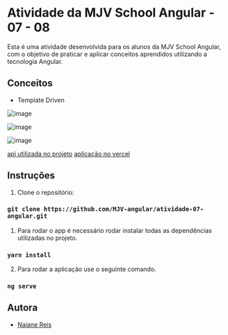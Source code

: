 # Atividade da MJV School Angular - 07 - 08

Esta é uma atividade desenvolvida para os alunos da MJV School Angular, com o objetivo de praticar e aplicar conceitos aprendidos utilizando a tecnologia Angular.

## Conceitos
- Template Driven

![image](https://user-images.githubusercontent.com/100942719/234717842-0f958fe6-1125-470c-8d60-7bb7ce000426.png)

![image](https://user-images.githubusercontent.com/100942719/234717986-0e8da837-dee2-4503-9fa7-438b00913227.png)

![image](https://user-images.githubusercontent.com/100942719/234718035-3e5bd47f-ee37-4bb3-ba66-53a62d90e3c9.png)


[api utilizada no projeto](https://github.com/MJV-angular/api-projeto-final) 
[aplicação no vercel](https://atividade-semana07-naianereis.vercel.app/)



## Instruções

1. Clone o repositório:
   
### `git clone https://github.com/MJV-angular/atividade-07-angular.git` 

1. Para rodar o app é necessário rodar instalar todas as dependências utilizadas no projeto.
   
### `yarn install`

2. Para rodar a aplicação use o seguinte comando.
### `ng serve`
           


## Autora
- [Naiane Reis](https://github.com/NaianeReis27)
